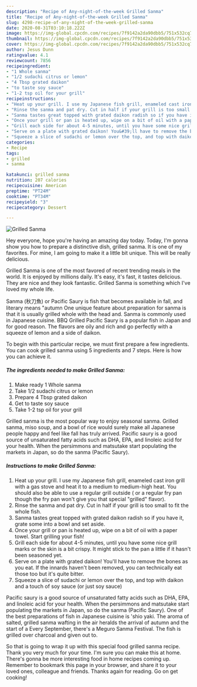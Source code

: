 ```yaml
---
description: "Recipe of Any-night-of-the-week Grilled Sanma"
title: "Recipe of Any-night-of-the-week Grilled Sanma"
slug: 4298-recipe-of-any-night-of-the-week-grilled-sanma
date: 2020-08-31T03:10:18.222Z
image: https://img-global.cpcdn.com/recipes/7f9142a2da90dbb5/751x532cq70/grilled-sanma-recipe-main-photo.jpg
thumbnail: https://img-global.cpcdn.com/recipes/7f9142a2da90dbb5/751x532cq70/grilled-sanma-recipe-main-photo.jpg
cover: https://img-global.cpcdn.com/recipes/7f9142a2da90dbb5/751x532cq70/grilled-sanma-recipe-main-photo.jpg
author: Jesus Dunn
ratingvalue: 4.1
reviewcount: 7856
recipeingredient:
- "1 Whole sanma"
- "1/2 sudachi citrus or lemon"
- "4 Tbsp grated daikon"
- "to taste soy sauce"
- "1-2 tsp oil for your grill"
recipeinstructions:
- "Heat up your grill. I use my Japanese fish grill, enameled cast iron grill with a gas stove and heat it to a medium to medium-high heat. You should also be able to use a regular grill outside ( or a regular fry pan though the fry pan won&#39;t give you that special &#34;grilled&#34; flavor)."
- "Rinse the sanma and pat dry. Cut in half if your grill is too small to fit the whole fish."
- "Sanma tastes great topped with grated daikon radish so if you have it, grate some into a bowl and set aside."
- "Once your grill or pan is heated up, wipe on a bit of oil with a paper towel. Start grilling your fish!"
- "Grill each side for about 4-5 minutes, until you have some nice grill marks or the skin is a bit crispy. It might stick to the pan a little if it hasn&#39;t been seasoned yet."
- "Serve on a plate with grated daikon! You&#39;ll have to remove the bones as you eat. If the innards haven&#39;t been removed, you can technically eat those too but it&#39;s quite bitter."
- "Squeeze a slice of sudachi or lemon over the top, and top with daikon and a touch of soy sauce (or just soy sauce)"
categories:
- Recipe
tags:
- grilled
- sanma

katakunci: grilled sanma 
nutrition: 207 calories
recipecuisine: American
preptime: "PT24M"
cooktime: "PT34M"
recipeyield: "3"
recipecategory: Dessert

---
```



![Grilled Sanma](https://img-global.cpcdn.com/recipes/7f9142a2da90dbb5/751x532cq70/grilled-sanma-recipe-main-photo.jpg)

Hey everyone, hope you're having an amazing day today. Today, I'm gonna show you how to prepare a distinctive dish, grilled sanma. It is one of my favorites. For mine, I am going to make it a little bit unique. This will be really delicious.

Grilled Sanma is one of the most favored of recent trending meals in the world. It is enjoyed by millions daily. It's easy, it's fast, it tastes delicious. They are nice and they look fantastic. Grilled Sanma is something which I've loved my whole life.

Sanma (秋刀魚) or Pacific Saury is fish that becomes available in fall, and literary means &#34;autumn One unique feature about preparation for sanma is that it is usually grilled whole with the head and. Sanma is commonly used in Japanese cuisine. BBQ Grilled Pacific Saury is a popular fish in Japan and for good reason. The flavors are oily and rich and go perfectly with a squeeze of lemon and a side of daikon.


To begin with this particular recipe, we must first prepare a few ingredients. You can cook grilled sanma using 5 ingredients and 7 steps. Here is how you can achieve it.

<!--inarticleads1-->

##### The ingredients needed to make Grilled Sanma:

1. Make ready 1 Whole sanma
1. Take 1/2 sudachi citrus or lemon
1. Prepare 4 Tbsp grated daikon
1. Get to taste soy sauce
1. Take 1-2 tsp oil for your grill


Grilled sanma is the most popular way to enjoy seasonal sanma. Grilled sanma, miso soup, and a bowl of rice would surely make all Japanese people happy and feel like fall has truly arrived. Pacific saury is a good source of unsaturated fatty acids such as DHA, EPA, and linoleic acid for your health. When the persimmons and matsutake start populating the markets in Japan, so do the sanma (Pacific Saury). 

<!--inarticleads2-->

##### Instructions to make Grilled Sanma:

1. Heat up your grill. I use my Japanese fish grill, enameled cast iron grill with a gas stove and heat it to a medium to medium-high heat. You should also be able to use a regular grill outside ( or a regular fry pan though the fry pan won&#39;t give you that special &#34;grilled&#34; flavor).
1. Rinse the sanma and pat dry. Cut in half if your grill is too small to fit the whole fish.
1. Sanma tastes great topped with grated daikon radish so if you have it, grate some into a bowl and set aside.
1. Once your grill or pan is heated up, wipe on a bit of oil with a paper towel. Start grilling your fish!
1. Grill each side for about 4-5 minutes, until you have some nice grill marks or the skin is a bit crispy. It might stick to the pan a little if it hasn&#39;t been seasoned yet.
1. Serve on a plate with grated daikon! You&#39;ll have to remove the bones as you eat. If the innards haven&#39;t been removed, you can technically eat those too but it&#39;s quite bitter.
1. Squeeze a slice of sudachi or lemon over the top, and top with daikon and a touch of soy sauce (or just soy sauce)


Pacific saury is a good source of unsaturated fatty acids such as DHA, EPA, and linoleic acid for your health. When the persimmons and matsutake start populating the markets in Japan, so do the sanma (Pacific Saury). One of the best preparations of fish in Japanese cuisine is &#39;shio yaki. The aroma of salted, grilled sanma wafting in the air heralds the arrival of autumn and the start of a Every September, there&#39;s a Meguro Sanma Festival. The fish is grilled over charcoal and given out to. 

So that is going to wrap it up with this special food grilled sanma recipe. Thank you very much for your time. I'm sure you can make this at home. There's gonna be more interesting food in home recipes coming up. Remember to bookmark this page in your browser, and share it to your loved ones, colleague and friends. Thanks again for reading. Go on get cooking!

